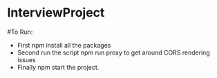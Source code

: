 # InterviewProject

#To Run:
- First npm install all the packages 
- Second run the script npm run proxy to get around CORS rendering issues 
- Finally npm start the project.
